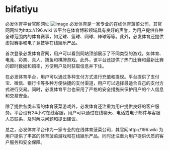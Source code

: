 # bifatiyu
必发体育平台官网网址
![image](https://user-images.githubusercontent.com/132263395/235837014-64303449-befc-4b37-95e1-d066299a4c20.png)
必发体育是一家专业的在线体育菠菜公司，其官网网址为http://196.wiki
该平台在体育博彩领域具有良好的声誉，为用户提供各种全球范围内的体育赛事，如足球、篮球、网球、棒球等等。此外，必发体育还提供虚拟赛事和电子竞技等在线娱乐产品。

首次登录必发体育官网，用户可以看到网站顶部展示了不同类型的游戏，如体育、电竞、彩票、真人、捕鱼和棋牌游戏。此外，该平台还提供了热门比赛和最新比赛的即时数据和赔率，方便用户及时获取信息并下住。

在必发体育平台，用户可以通过多种支付方式进行充值和提现。平台提供了支付宝、微信、银行卡等多种方便快捷的支付渠道，用户可以选择最适合自己的支付方式进行交易。同时，必发体育平台也采用了严格的安全措施来保护用户的个人信息和交易安全。

除了提供各类丰富的体育菠菜游戏外，必发体育还注重为用户提供良好的客户服务。平台设有24小时在线客服，用户可以通过在线聊天、电话或电子邮件与客服人员联系，及时解决问题和提出建议。

总之，必发体育平台作为一家专业的在线体育菠菜公司，其官网http://196.wiki
为用户提供了丰富的体育菠菜游戏和在线娱乐产品，同时还注重为用户提供优质的客户服务和安全保障。





